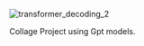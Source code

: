 ![transformer_decoding_2](https://github.com/user-attachments/assets/0617e6fe-f0a0-4c89-b6f4-e85d8b3783a7)


Collage Project using Gpt models.
